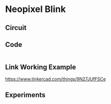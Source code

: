 # Neopixel Blink

## Circuit

## Code

```C
```

## Link Working Example
https://www.tinkercad.com/things/9N27JUfFSCe

## Experiments